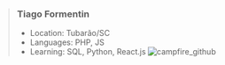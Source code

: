 > ### Tiago Formentin
> - Location: Tubarão/SC
> - Languages: PHP, JS
> - Learning: SQL, Python, React.js
![campfire_github](https://github.com/Formentin/Formentin/assets/61883494/dcb32dfe-9327-463c-a27b-9860048a3314)

<!--
**Formentin/Formentin** is a ✨ _special_ ✨ repository because its `README.md` (this file) appears on your GitHub profile.

Here are some ideas to get you started:

- 🔭 I’m currently working on ...
- 🌱 I’m currently learning ...
- 👯 I’m looking to collaborate on ...
- 🤔 I’m looking for help with ...
- 💬 Ask me about ...
- 📫 How to reach me: ...
- 😄 Pronouns: ...
- ⚡ Fun fact: ...
-->
